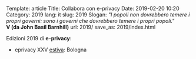 Template: article
Title: Collabora con e-privacy
Date: 2019-02-20 10:20
Category: 2019
lang: it
slug: 2019
Slogan: <i>"I popoli non dovrebbero temere i propri governi: sono i governi che dovrebbero temere i propri popoli."</i><br/><b>V (da John Basil Barnhill)</b>
url: 2019/
save_as: 2019/index.html


Edizioni 2019 di **e-privacy**:

- eprivacy XXV [estiva](/e-privacy-XXV.html): Bologna
